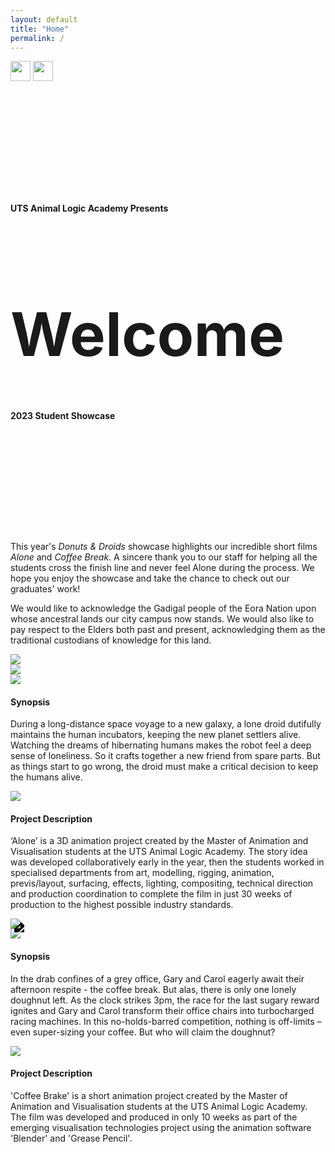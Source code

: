 ```yaml
---
layout: default
title: "Home"
permalink: /
---
```

<div class="py-5 bg-black">
	<div class="container">
		<div class="d-flex justify-content-center gap-3">
			<img src="/assets/images/home/UTS_Logo.webp" height="32">
			<img src="/assets/images/home/AL_Logo.webp" height="32">
		</div>
		<div class="text-center" style="margin-top: 12rem;">
			<h4 class="ala-font2 mb-4">UTS Animal Logic Academy Presents</h4>
			<h1 class="ala-font mb-4" style="font-size: 6rem;">Welcome</h1>
			<h4 class="ala-font2" style="margin-bottom: 12rem;">2023 Student Showcase</h4>
		</div>
		<div class="row mt-5 mx-3">
			<div class="col-8">
				<p>This year's <i>Donuts & Droids</i> showcase highlights our incredible short films <i>Alone</i> and <i>Coffee Break</i>. A sincere thank you to our staff for helping all the students cross the finish line and never feel Alone during the process. We hope you enjoy the showcase and take the chance to check out our graduates' work!</p>
				<p>We would like to acknowledge the Gadigal people of the Eora Nation upon whose ancestral lands our city campus now stands. We would also like to pay respect to the Elders both past and present, acknowledging them as the traditional custodians of knowledge for this land.</p>
			</div>
			<div class="col">
				<img class="w-100" src="/assets/images/home/AloneDonut.webp">
			</div>
		</div>
	</div>
</div>

<div class="py-5 home-bg" style="background-image: url('/assets/images/home/Alone_BG.webp');">
	<div class="container">
		<div class="d-flex justify-content-center mb-5">
			<img class="w-75" src="/assets/images/home/Alone_Title.webp">
		</div>
		<img class="w-100" src="/assets/images/home/Alone2.webp">
		<div class="p-4 mb-5 home-desc">
			<h4 class="ala-font mb-3">Synopsis</h4>
			<p class="mb-0">During a long-distance space voyage to a new galaxy, a lone droid dutifully maintains the human incubators, keeping the new planet settlers alive. Watching the dreams of hibernating humans makes the robot feel a deep sense of loneliness. So it crafts together a new friend from spare parts. But as things start to go wrong, the droid must make a critical decision to keep the humans alive.</p>
		</div>
		<img class="w-100" src="/assets/images/home/Alone1.webp">
		<div class="p-4 home-desc">
			<h4 class="ala-font mb-3">Project Description</h4>
			<p class="mb-0">‘Alone’ is a 3D animation project created by the Master of Animation and Visualisation students at the UTS Animal Logic Academy. The story idea was developed collaboratively early in the year, then the students worked in specialised departments from art, modelling, rigging, animation, previs/layout, surfacing, effects, lighting, compositing, technical direction and production coordination to complete the film in just 30 weeks of production to the highest possible industry standards.</p>
		</div>
	</div>
</div>

<div class="py-5 home-bg" style="background-image: url('/assets/images/home/CoffeeBrake_BG.webp');">
	<div class="container">
		<div class="d-flex justify-content-center mb-5">
			<img class="w-75" src="/assets/images/home/CoffeeBrake_Title.webp" style="filter: drop-shadow(0.4rem 0.4rem 0 black);">
		</div>
	 	<img class="w-100" src="/assets/images/home/CoffeeBrake1.webp">
	 	<div class="p-4 mb-5 home-desc">
			<h4 class="ala-font mb-3">Synopsis</h4>
			<p class="mb-0">In the drab confines of a grey office, Gary and Carol eagerly await their afternoon respite - the coffee break. But alas, there is only one lonely doughnut left. As the clock strikes 3pm, the race for the last sugary reward ignites and Gary and Carol transform their office chairs into turbocharged racing machines. In this no-holds-barred competition, nothing is off-limits – even super-sizing your coffee. But who will claim the doughnut?</p>
		</div>
		<img class="w-100" src="/assets/images/home/CoffeeBrake2.webp">
		<div class="p-4 home-desc">
	 		<h4 class="ala-font mb-3">Project Description</h4>
			<p class="mb-0">'Coffee Brake' is a short animation project created by the Master of Animation and Visualisation students at the UTS Animal Logic Academy. The film was developed and produced in only 10 weeks as part of the emerging visualisation technologies project using the animation software 'Blender' and 'Grease Pencil'.</p>
		</div>
	</div>
</div>
